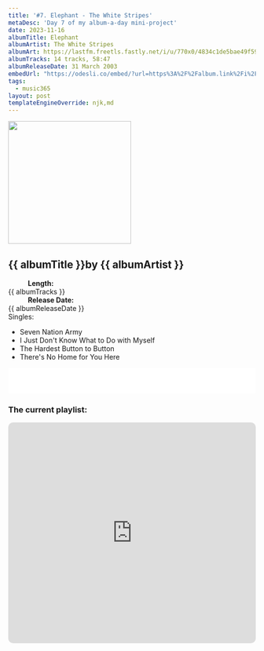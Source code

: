 ```yaml
---
title: '#7. Elephant - The White Stripes'
metaDesc: 'Day 7 of my album-a-day mini-project'
date: 2023-11-16
albumTitle: Elephant
albumArtist: The White Stripes
albumArt: https://lastfm.freetls.fastly.net/i/u/770x0/4834c1de5bae49f594bd2f2df1f16286.jpg#4834c1de5bae49f594bd2f2df1f16286
albumTracks: 14 tracks, 58:47
albumReleaseDate: 31 March 2003
embedUrl: "https://odesli.co/embed/?url=https%3A%2F%2Falbum.link%2Fi%2F1533513536&theme=light"
tags:
  - music365
layout: post
templateEngineOverride: njk,md
---
```


<aside class="album-profile" style="--shadow: rgb(159,36,20)">
  <div class="album-profile__image">
    <img width="250" height="250" crossorigin="anonymous" src="{{ albumArt }}"/>
  </div>
  <div class="aside__content">
    <h1><strong>{{ albumTitle }}</strong>by {{ albumArtist }}</h1>
    <dl>
      <div>
        <dd><strong>Length:</strong></dd>
        <dt>{{ albumTracks }}</dt>
      </div>
      <div>
        <dd><strong>Release Date:</strong></dd>
        <dt>{{ albumReleaseDate }}</dt>
      </div>
      <div class="singles">
        <span>Singles:</span>
        <ul>
          <li>Seven Nation Army</li>
          <li>I Just Don't Know What to Do with Myself</li>
          <li>The Hardest Button to Button</li>
          <li>There's No Home for You Here</li>
        </ul>
      </div>
    </dl>
    <div class="color-grid" style="--opacity: 1;">
      <div class="color-grid__container">
					<span class="color color--1" style="--firstColor: rgb(159,36,20)"></span>
					<span class="color color--2" style="--secondaryColor: rgb(26,6,16)"></span>
					<span class="color color--3" style="--thirdColor: rgb(233,216,210)"></span>
      </div>
    </div>
  </div>
</aside>

<iframe width="100%" height="52" src={{ embedUrl }} frameborder="0" allowfullscreen sandbox="allow-same-origin allow-scripts allow-presentation allow-popups allow-popups-to-escape-sandbox" allow="clipboard-read; clipboard-write"></iframe>

### The current playlist:

<iframe allow="autoplay *; encrypted-media *; fullscreen *; clipboard-write" frameborder="0" height="450" style="width:100%;max-width:660px;overflow:hidden;border-radius:10px;" sandbox="allow-forms allow-popups allow-same-origin allow-scripts allow-storage-access-by-user-activation allow-top-navigation-by-user-activation" src="https://embed.music.apple.com/gb/playlist/music365/pl.u-AkAmEd9ix4MAZYJ"></iframe>
